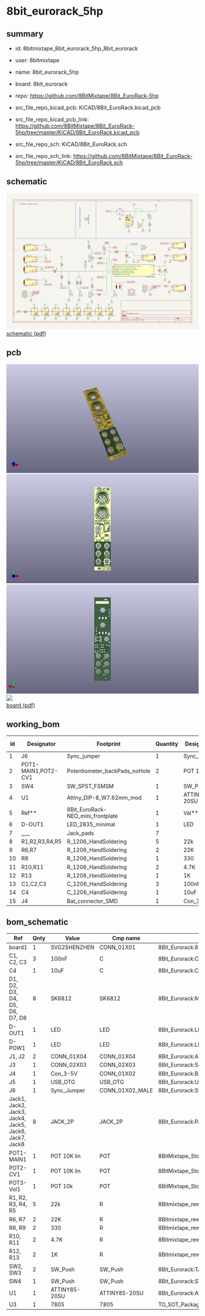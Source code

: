 # 8bit_eurorack_5hp
 
## summary 
* id: 8bitmixtape_8bit_eurorack_5hp_8bit_eurorack
* user: 8bitmixtape
* name: 8bit_eurorack_5hp
* board: 8bit_eurorack
* repo: https://github.com/8BitMixtape/8Bit_EuroRack-5hp
* src_file_repo_kicad_pcb: KiCAD/8Bit_EuroRack.kicad_pcb
* src_file_repo_kicad_pcb_link: https://github.com/8BitMixtape/8Bit_EuroRack-5hp/tree/master/KiCAD/8Bit_EuroRack.kicad_pcb


* src_file_repo_sch: KiCAD/8Bit_EuroRack.sch
* src_file_repo_sch_link: https://github.com/8BitMixtape/8Bit_EuroRack-5hp/tree/master/KiCAD/8Bit_EuroRack.sch

## schematic  
![](working_schematic_600.png)  
[schematic (pdf)](working_schematic.pdf)  

## pcb  
![](working_3d_600.png) 
![](working_3d_front_600.png)  
![](working_3d_back_600.png)  
![](working_600.png)  
[board (pdf)](working.pdf)  

## working_bom
| Id | Designator | Footprint | Quantity | Designation | Supplier and ref |  | None | 
| --- | --- | --- | --- | --- | --- | --- | --- | 
| 1 | J6 | Sync_jumper | 1 | Sync_Jumper |  |  | [''] | 
| 2 | POT1-MAIN1,POT2-CV1 | Potentiometer_backPads_noHole | 2 | POT 10K lin |  |  | [''] | 
| 3 | SW4 | SW_SPST_FSMSM | 1 | SW_Push |  |  | [''] | 
| 4 | U1 | Attiny_DIP-8_W7.62mm_mod | 1 | ATTINY85-20SU |  |  | [''] | 
| 5 | Ref** | 8Bit_EuroRack-NEO_mini_frontplate | 1 | Val** |  |  | [''] | 
| 6 | D-OUT1 | LED_2835_minimal | 1 | LED |  |  | [''] | 
| 7 | ,,,,,, | Jack_pads | 7 |  |  |  | [''] | 
| 8 | R1,R2,R3,R4,R5 | R_1206_HandSoldering | 5 | 22k |  |  | [''] | 
| 9 | R6,R7 | R_1206_HandSoldering | 2 | 22K |  |  | [''] | 
| 10 | R8 | R_1206_HandSoldering | 1 | 330 |  |  | [''] | 
| 11 | R10,R11 | R_1206_HandSoldering | 2 | 4.7K |  |  | [''] | 
| 12 | R13 | R_1206_HandSoldering | 1 | 1K |  |  | [''] | 
| 13 | C1,C2,C3 | C_1206_HandSoldering | 3 | 100nF |  |  | [''] | 
| 14 | C4 | C_1206_HandSoldering | 1 | 10uF |  |  | [''] | 
| 15 | J4 | Bat_connector_SMD | 1 | Con_3-5V |  |  | [''] | 


## bom_schematic
| Ref | Qnty | Value | Cmp name | Footprint | Description | Vendor | DNP | 
| --- | --- | --- | --- | --- | --- | --- | --- | 
| board1 | 1 | SVG2SHENZHEN | CONN_01X01 | 8Bit_Eurorack:8Bit_EuroRack-NEO |  |  |  | 
| C1, C2, C3 | 3 | 100nF | C | 8Bit_Eurorack:C_1206_HandSoldering |  |  |  | 
| C4 | 1 | 10uF | C | 8Bit_Eurorack:C_1206_HandSoldering |  |  |  | 
| D1, D2, D3, D4, D5, D6, D7, D8 | 8 | SK6812 | SK6812 | 8Bit_Eurorack:Mixtape_NEO_WS2812B |  |  |  | 
| D-OUT1 | 1 | LED | LED | 8Bit_Eurorack:LED_2835_minimal |  |  |  | 
| D-POW1 | 1 | LED | LED | 8Bit_Eurorack:LED_2835_minimal |  |  |  | 
| J1, J2 | 2 | CONN_01X04 | CONN_01X04 | 8Bit_Eurorack:Angled_1x04_Pitch2.54mm-flip |  |  |  | 
| J3 | 1 | CONN_02X03 | CONN_02X03 | 8Bit_Eurorack:Socket_Strip_Straight_2x03_Pitch2.54mm |  |  |  | 
| J4 | 1 | Con_3-5V | CONN_01X02 | 8Bit_Eurorack:Bat_connector_SMD |  |  |  | 
| J5 | 1 | USB_OTG | USB_OTG | 8Bit_Eurorack:USB_Micro-B |  |  |  | 
| J6 | 1 | Sync_Jumper | CONN_01X02_MALE | 8Bit_Eurorack:Sync_jumper |  |  |  | 
| Jack1, Jack2, Jack3, Jack4, Jack5, Jack6, Jack7, Jack8 | 8 | JACK_2P | JACK_2P | 8Bit_Eurorack:PJ301M-12 |  |  |  | 
| POT1-MAIN1 | 1 | POT 10K lin | POT | 8BitMixtape_Stomp:Mixtape_Pot_Alps_RK09L_Sleve_Single_Horizontal |  |  |  | 
| POT2-CV1 | 1 | POT 10K lin | POT | 8BitMixtape_Stomp:Mixtape_Pot_Alps_RK09L_Sleve_Single_Horizontal |  |  |  | 
| POT3-Vol1 | 1 | POT 10k | POT | 8BitMixtape_Stomp:Mixtape_Pot_Alps_RK09L_Sleve_Single_Horizontal |  |  |  | 
| R1, R2, R3, R4, R5 | 5 | 22k | R | 8Bitmixtape_reworked:R_1206_HandSoldering |  |  |  | 
| R6, R7 | 2 | 22K | R | 8Bitmixtape_reworked:R_1206_HandSoldering |  |  |  | 
| R8, R9 | 2 | 330 | R | 8Bitmixtape_reworked:R_1206_HandSoldering |  |  |  | 
| R10, R11 | 2 | 4.7K | R | 8Bitmixtape_reworked:R_1206_HandSoldering |  |  |  | 
| R12, R13 | 2 | 1K | R | 8Bitmixtape_reworked:R_1206_HandSoldering |  |  |  | 
| SW2, SW3 | 2 | SW_Push | SW_Push | 8Bit_Eurorack:TACTILE-PTH_6mm_SMD |  |  |  | 
| SW4 | 1 | SW_Push | SW_Push | 8Bit_Eurorack:SW_SPST_FSMSM |  |  |  | 
| U1 | 1 | ATTINY85-20SU | ATTINY85-20SU | 8Bit_Eurorack:Attiny_DIP-8_W7.62mm_mod |  |  |  | 
| U3 | 1 | 7805 | 7805 | TO_SOT_Packages_SMD:TO-252-3_TabPin2 |  |  |  | 



